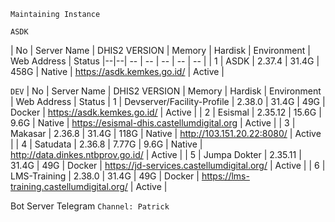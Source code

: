 ```Maintaining Instance```

```ASDK```

| No | Server Name | DHIS2 VERSION | Memory | Hardisk | Environment | Web Address | Status
|--|--| -- | -- | -- | -- | -- |
| 1 | ASDK | 2.37.4 | 31.4G | 458G | Native | https://asdk.kemkes.go.id/ | Active |

```DEV```
| No | Server Name | DHIS2 VERSION | Memory | Hardisk | Environment | Web Address | Status
| 1 | Devserver/Facility-Profile | 2.38.0 | 31.4G | 49G | Docker | https://asdk.kemkes.go.id/ | Active |
| 2 | Esismal | 2.35.12 | 15.6G | 9.6G | Native | https://esismal-dhis.castellumdigital.org | Active |
| 3 | Makasar | 2.36.8 | 31.4G | 118G | Native | http://103.151.20.22:8080/ | Active |
| 4 | Satudata | 2.36.8 | 7.77G | 9.6G | Native | http://data.dinkes.ntbprov.go.id/ | Active |
| 5 | Jumpa Dokter | 2.35.11 | 31.4G | 49G | Docker | https://jd-services.castellumdigital.org/ | Active |
| 6 | LMS-Training | 2.38.0 | 31.4G | 49G | Docker | https://lms-training.castellumdigital.org/ | Active |

 Bot Server Telegram
 ```Channel: Patrick```

